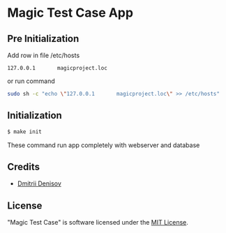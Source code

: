 # Magic Test Case App

## Pre Initialization
Add row in file /etc/hosts
```text
127.0.0.1       magicproject.loc
```
or run command
```bash
sudo sh -c "echo \"127.0.0.1       magicproject.loc\" >> /etc/hosts"
```

## Initialization
```bash
$ make init
```

These command run app completely with webserver and database

## Credits

- [Dmitrii Denisov][link-author]

## License

"Magic Test Case" is software licensed under the [MIT License](LICENSE).

[link-author]: https://github.com/dda58
